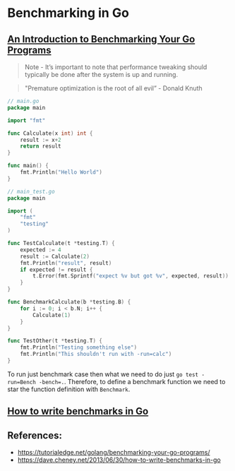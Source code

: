 # Benchmarking in Go

## [An Introduction to Benchmarking Your Go Programs](https://tutorialedge.net/golang/benchmarking-your-go-programs/)

> Note - It’s important to note that performance tweaking should typically be done after the system is up and running.

> "Premature optimization is the root of all evil” - Donald Knuth

```go
// main.go
package main

import "fmt"

func Calculate(x int) int {
	result := x+2
	return result
}

func main() {
	fmt.Println("Hello World")
}
```

```go
// main_test.go
package main

import (
	"fmt"
	"testing"
)

func TestCalculate(t *testing.T) {
	expected := 4
	result := Calculate(2)
	fmt.Println("result", result)
	if expected != result {
		t.Error(fmt.Sprintf("expect %v but got %v", expected, result))
	}
}

func BenchmarkCalculate(b *testing.B) {
	for i := 0; i < b.N; i++ {
		Calculate(1)
	}
}

func TestOther(t *testing.T) {
	fmt.Println("Testing something else")
	fmt.Println("This shouldn't run with -run=calc")
}
```

To run just benchmark case then what we need to do just `go test -run=Bench -bench=.`.
Therefore, to define a benchmark function we need to star the function definition with `Benchmark`.

## [How to write benchmarks in Go](https://dave.cheney.net/2013/06/30/how-to-write-benchmarks-in-go)



## References:
- https://tutorialedge.net/golang/benchmarking-your-go-programs/
- https://dave.cheney.net/2013/06/30/how-to-write-benchmarks-in-go
